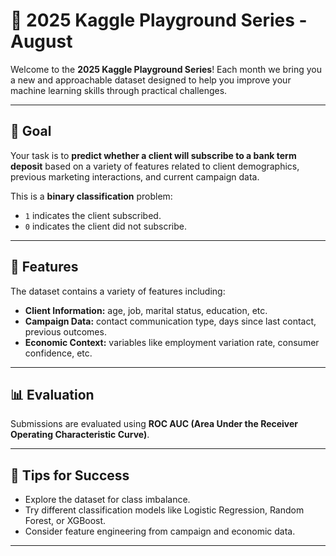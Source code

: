 # 🏦 2025 Kaggle Playground Series - August
    
Welcome to the **2025 Kaggle Playground Series**! Each month we bring you a new and approachable dataset designed to help you improve your machine learning skills through practical challenges.

---  
 
## 🎯 Goal

Your task is to **predict whether a client will subscribe to a bank term deposit** based on a variety of features related to client demographics, previous marketing interactions, and current campaign data.

This is a **binary classification** problem:
- `1` indicates the client subscribed.
- `0` indicates the client did not subscribe.

---

## 🧠 Features

The dataset contains a variety of features including:
- **Client Information:** age, job, marital status, education, etc.
- **Campaign Data:** contact communication type, days since last contact, previous outcomes.
- **Economic Context:** variables like employment variation rate, consumer confidence, etc.

---


## 📊 Evaluation

Submissions are evaluated using **ROC AUC (Area Under the Receiver Operating Characteristic Curve)**.

---

## 🧪 Tips for Success

- Explore the dataset for class imbalance.
- Try different classification models like Logistic Regression, Random Forest, or XGBoost.
- Consider feature engineering from campaign and economic data.

---
